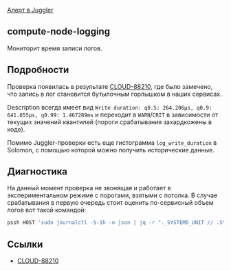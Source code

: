 [Алерт в Juggler](https://juggler.yandex-team.ru/aggregate_checks/?query=service%3Dcompute-node-logging)

## compute-node-logging

Мониторит время записи логов.

## Подробности

Проверка появилась в результате [CLOUD-88210](https://st.yandex-team.ru/CLOUD-88210), где было замечено, что запись в лог становится бутылочным горлышком в наших сервисах.

Description всегда имеет вид `Write duration: q0.5: 264.206µs, q0.9: 641.655µs, q0.99: 1.467289ms` и переходит в `WARN`/`CRIT` в зависимости от текущих значений квантилей (пороги срабатывания захардкожены в коде).

Помимо Juggler-проверки есть еще гистограмма `log_write_duration` в Solomon, с помощью которой можно получить исторические данные.

## Диагностика

На данный момент проверка не звонящая и работает в экспериментальном режиме с порогами, взятыми с потолка. В случае срабатывания в первую очередь стоит оценить по-сервисный объем логов вот такой командой:
```bash
pssh HOST 'sudo journalctl -S-1h -o json | jq -r "._SYSTEMD_UNIT // .SYSLOG_IDENTIFIER // ._COMM // ._PID"' | sort | uniq -c | sort -nr
```

## Ссылки
- [CLOUD-88210](https://st.yandex-team.ru/CLOUD-88210)
